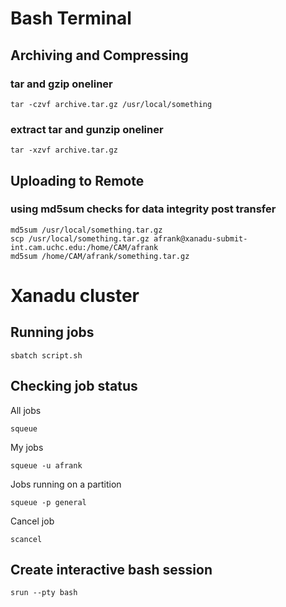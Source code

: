# Bash Terminal
## Archiving and Compressing
### tar and gzip oneliner
```
tar -czvf archive.tar.gz /usr/local/something
```

### extract tar and gunzip oneliner
```
tar -xzvf archive.tar.gz
```

## Uploading to Remote
### using md5sum checks for data integrity post transfer
```
md5sum /usr/local/something.tar.gz
scp /usr/local/something.tar.gz afrank@xanadu-submit-int.cam.uchc.edu:/home/CAM/afrank
md5sum /home/CAM/afrank/something.tar.gz
```

# Xanadu cluster
## Running jobs
```
sbatch script.sh
```

## Checking job status
All jobs
```
squeue
```
My jobs
```
squeue -u afrank
```
Jobs running on a partition
```
squeue -p general
```
Cancel job
```
scancel
```

## Create interactive bash session
```
srun --pty bash
```
